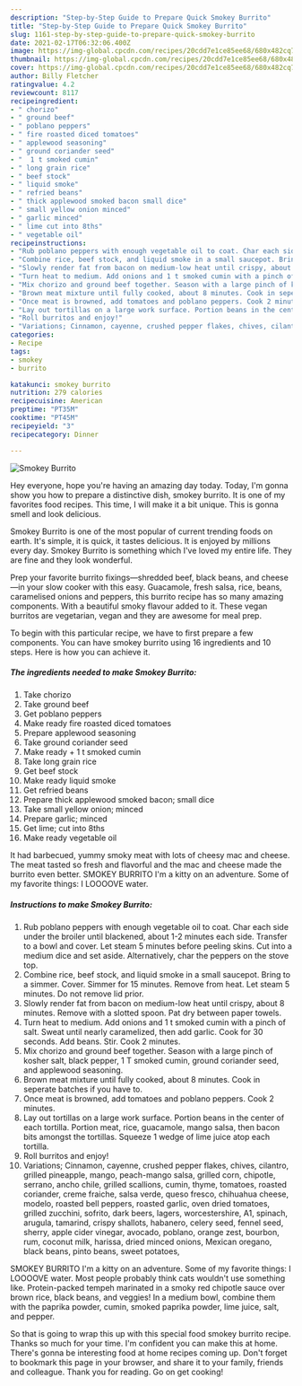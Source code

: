```yaml
---
description: "Step-by-Step Guide to Prepare Quick Smokey Burrito"
title: "Step-by-Step Guide to Prepare Quick Smokey Burrito"
slug: 1161-step-by-step-guide-to-prepare-quick-smokey-burrito
date: 2021-02-17T06:32:06.400Z
image: https://img-global.cpcdn.com/recipes/20cdd7e1ce85ee68/680x482cq70/smokey-burrito-recipe-main-photo.jpg
thumbnail: https://img-global.cpcdn.com/recipes/20cdd7e1ce85ee68/680x482cq70/smokey-burrito-recipe-main-photo.jpg
cover: https://img-global.cpcdn.com/recipes/20cdd7e1ce85ee68/680x482cq70/smokey-burrito-recipe-main-photo.jpg
author: Billy Fletcher
ratingvalue: 4.2
reviewcount: 8117
recipeingredient:
- " chorizo"
- " ground beef"
- " poblano peppers"
- " fire roasted diced tomatoes"
- " applewood seasoning"
- " ground coriander seed"
- "  1 t smoked cumin"
- " long grain rice"
- " beef stock"
- " liquid smoke"
- " refried beans"
- " thick applewood smoked bacon small dice"
- " small yellow onion minced"
- " garlic minced"
- " lime cut into 8ths"
- " vegetable oil"
recipeinstructions:
- "Rub poblano peppers with enough vegetable oil to coat. Char each side under the broiler until blackened, about 1-2 minutes each side. Transfer to a bowl and cover. Let steam 5 minutes before peeling skins. Cut into a medium dice and set aside. Alternatively, char the peppers on the stove top."
- "Combine rice, beef stock, and liquid smoke in a small saucepot. Bring to a simmer. Cover. Simmer for 15 minutes. Remove from heat. Let steam 5 minutes. Do not remove lid prior."
- "Slowly render fat from bacon on medium-low heat until crispy, about 8 minutes. Remove with a slotted spoon. Pat dry between paper towels."
- "Turn heat to medium. Add onions and 1 t smoked cumin with a pinch of salt. Sweat until nearly caramelized, then add garlic. Cook for 30 seconds. Add beans. Stir. Cook 2 minutes."
- "Mix chorizo and ground beef together. Season with a large pinch of kosher salt, black pepper, 1 T smoked cumin, ground coriander seed, and applewood seasoning."
- "Brown meat mixture until fully cooked, about 8 minutes. Cook in seperate batches if you have to."
- "Once meat is browned, add tomatoes and poblano peppers. Cook 2 minutes."
- "Lay out tortillas on a large work surface. Portion beans in the center of each tortilla. Portion meat, rice, guacamole, mango salsa, then bacon bits amongst the tortillas. Squeeze 1 wedge of lime juice atop each tortilla."
- "Roll burritos and enjoy!"
- "Variations; Cinnamon, cayenne, crushed pepper flakes, chives, cilantro, grilled pineapple, mango, peach-mango salsa, grilled corn, chipotle, serrano, ancho chile, grilled scallions, cumin, thyme, tomatoes, roasted coriander, creme fraiche, salsa verde, queso fresco, chihuahua cheese, modelo, roasted bell peppers, roasted garlic, oven dried tomatoes, grilled zucchini, sofrito, dark beers, lagers, worcestershire, A1, spinach, arugula, tamarind, crispy shallots, habanero, celery seed, fennel seed, sherry, apple cider vinegar, avocado, poblano, orange zest, bourbon, rum, coconut milk, harissa, dried minced onions, Mexican oregano, black beans, pinto beans, sweet potatoes,"
categories:
- Recipe
tags:
- smokey
- burrito

katakunci: smokey burrito 
nutrition: 279 calories
recipecuisine: American
preptime: "PT35M"
cooktime: "PT45M"
recipeyield: "3"
recipecategory: Dinner

---
```



![Smokey Burrito](https://img-global.cpcdn.com/recipes/20cdd7e1ce85ee68/680x482cq70/smokey-burrito-recipe-main-photo.jpg)

Hey everyone, hope you're having an amazing day today. Today, I'm gonna show you how to prepare a distinctive dish, smokey burrito. It is one of my favorites food recipes. This time, I will make it a bit unique. This is gonna smell and look delicious.

Smokey Burrito is one of the most popular of current trending foods on earth. It's simple, it is quick, it tastes delicious. It is enjoyed by millions every day. Smokey Burrito is something which I've loved my entire life. They are fine and they look wonderful.

Prep your favorite burrito fixings—shredded beef, black beans, and cheese—in your slow cooker with this easy. Guacamole, fresh salsa, rice, beans, caramelised onions and peppers, this burrito recipe has so many amazing components. With a beautiful smoky flavour added to it. These vegan burritos are vegetarian, vegan and they are awesome for meal prep.


To begin with this particular recipe, we have to first prepare a few components. You can have smokey burrito using 16 ingredients and 10 steps. Here is how you can achieve it.

<!--inarticleads1-->

##### The ingredients needed to make Smokey Burrito:

1. Take  chorizo
1. Take  ground beef
1. Get  poblano peppers
1. Make ready  fire roasted diced tomatoes
1. Prepare  applewood seasoning
1. Take  ground coriander seed
1. Make ready  + 1 t smoked cumin
1. Take  long grain rice
1. Get  beef stock
1. Make ready  liquid smoke
1. Get  refried beans
1. Prepare  thick applewood smoked bacon; small dice
1. Take  small yellow onion; minced
1. Prepare  garlic; minced
1. Get  lime; cut into 8ths
1. Make ready  vegetable oil


It had barbecued, yummy smoky meat with lots of cheesy mac and cheese. The meat tasted so fresh and flavorful and the mac and cheese made the burrito even better. SMOKEY BURRITO I&#39;m a kitty on an adventure. Some of my favorite things: I LOOOOVE water. 

<!--inarticleads2-->

##### Instructions to make Smokey Burrito:

1. Rub poblano peppers with enough vegetable oil to coat. Char each side under the broiler until blackened, about 1-2 minutes each side. Transfer to a bowl and cover. Let steam 5 minutes before peeling skins. Cut into a medium dice and set aside. Alternatively, char the peppers on the stove top.
1. Combine rice, beef stock, and liquid smoke in a small saucepot. Bring to a simmer. Cover. Simmer for 15 minutes. Remove from heat. Let steam 5 minutes. Do not remove lid prior.
1. Slowly render fat from bacon on medium-low heat until crispy, about 8 minutes. Remove with a slotted spoon. Pat dry between paper towels.
1. Turn heat to medium. Add onions and 1 t smoked cumin with a pinch of salt. Sweat until nearly caramelized, then add garlic. Cook for 30 seconds. Add beans. Stir. Cook 2 minutes.
1. Mix chorizo and ground beef together. Season with a large pinch of kosher salt, black pepper, 1 T smoked cumin, ground coriander seed, and applewood seasoning.
1. Brown meat mixture until fully cooked, about 8 minutes. Cook in seperate batches if you have to.
1. Once meat is browned, add tomatoes and poblano peppers. Cook 2 minutes.
1. Lay out tortillas on a large work surface. Portion beans in the center of each tortilla. Portion meat, rice, guacamole, mango salsa, then bacon bits amongst the tortillas. Squeeze 1 wedge of lime juice atop each tortilla.
1. Roll burritos and enjoy!
1. Variations; Cinnamon, cayenne, crushed pepper flakes, chives, cilantro, grilled pineapple, mango, peach-mango salsa, grilled corn, chipotle, serrano, ancho chile, grilled scallions, cumin, thyme, tomatoes, roasted coriander, creme fraiche, salsa verde, queso fresco, chihuahua cheese, modelo, roasted bell peppers, roasted garlic, oven dried tomatoes, grilled zucchini, sofrito, dark beers, lagers, worcestershire, A1, spinach, arugula, tamarind, crispy shallots, habanero, celery seed, fennel seed, sherry, apple cider vinegar, avocado, poblano, orange zest, bourbon, rum, coconut milk, harissa, dried minced onions, Mexican oregano, black beans, pinto beans, sweet potatoes,


SMOKEY BURRITO I&#39;m a kitty on an adventure. Some of my favorite things: I LOOOOVE water. Most people probably think cats wouldn&#39;t use something like. Protein-packed tempeh marinated in a smoky red chipotle sauce over brown rice, black beans, and veggies! In a medium bowl, combine them with the paprika powder, cumin, smoked paprika powder, lime juice, salt, and pepper. 

So that is going to wrap this up with this special food smokey burrito recipe. Thanks so much for your time. I'm confident you can make this at home. There's gonna be interesting food at home recipes coming up. Don't forget to bookmark this page in your browser, and share it to your family, friends and colleague. Thank you for reading. Go on get cooking!
